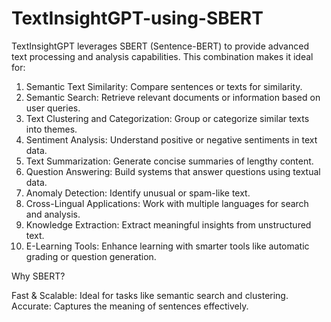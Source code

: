 # TextInsightGPT-using-SBERT
TextInsightGPT leverages SBERT (Sentence-BERT) to provide advanced text processing and analysis capabilities. This combination makes it ideal for:

1. Semantic Text Similarity: Compare sentences or texts for similarity.
2. Semantic Search: Retrieve relevant documents or information based on user queries.
3. Text Clustering and Categorization: Group or categorize similar texts into themes.
4. Sentiment Analysis: Understand positive or negative sentiments in text data.
5. Text Summarization: Generate concise summaries of lengthy content.
6. Question Answering: Build systems that answer questions using textual data.
7. Anomaly Detection: Identify unusual or spam-like text.
8. Cross-Lingual Applications: Work with multiple languages for search and analysis.
9. Knowledge Extraction: Extract meaningful insights from unstructured text.
10. E-Learning Tools: Enhance learning with smarter tools like automatic grading or question generation.



Why SBERT?

Fast & Scalable: Ideal for tasks like semantic search and clustering.
Accurate: Captures the meaning of sentences effectively.
